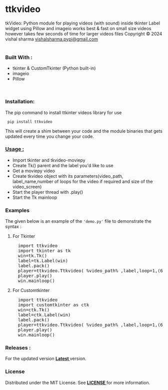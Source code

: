 # ttkvideo

tkVideo: Python module for playing videos (with sound) inside tkinter Label widget using Pillow and imageio works best
&amp; fast on small size videos however takes few seconds of time for larger videos files Copyright © 2024 vishal sharma
<vishalsharma.pypi@gmail.com>
<br>
<br>
<h3>Built With :</h3>
<ul>
<li>tkinter & CustomTkinter (Python built-in) </li>
<li>imageio</li>
<li>Pillow</li>
</ul>
<br>
<h3>Installation: </h3>
<p>The pip command to install ttkinter videos library for use </p>
<pre><code align="center"> pip install ttkvideo </code></pre>
This will create a shim between your code and the module binaries that gets updated every time you change your code.
&nbsp<b><u><h3>Usage : </h3></u></b>
<ul>
<li>Import tkinter and tkvideo-moviepy<br></li>
<li>Create Tk() parent and the label you'd like to use<br></li>
<li>Get a moviepy video<br></li>
<li>Create tkvideo object with its parameters(video_path, label_name,number of loops for the video if required and size of the video_screen)<br></li>
<li>Start the player thread with <player_name>.play()<br></li>
<li>Start the Tk mainloop<br></li>
</ul>
<h3>Examples</h3>
The given below is an example of the <code>'demo.py'</code> file to demonstrate the syntax :<br>
<ol>
<li><p> For Tkinter </p>
<pre lan="sh">
  import ttkvideo
  import tkinter as tk
  win=tk.Tk()
  label=tk.Label(win)
  label.pack()
  player=ttkvideo.Ttkvideo( %video_path% ,label,loop=1,(640,400))
  player.play()
  win.mainloop()
</pre>
</li>
<li>
<p> For Customtkinter </p>
<pre lan="sh">
  import ttkvideo
  import customtkinter as ctk
  win=ctk.Tk()
  label=ctk.Label(win)
  label.pack()
  player=ttkvideo.Ttkvideo( %video_path% ,label,loop=1,(640,400))
  player.play()
  win.mainloop()
</pre>
</li>
</ol>
<h3> Releases :</h3>
For the updated version <b><a href="https://pypi.org/project/ttkvideo/"><u> Latest </u></a></b> version.
<h3>License</h3>
Distributed under the MIT License. See <b><a href="https://github.com/Coder-wis/ttkvideo/Licence.txt"> LICENSE </a></b>for more information.
